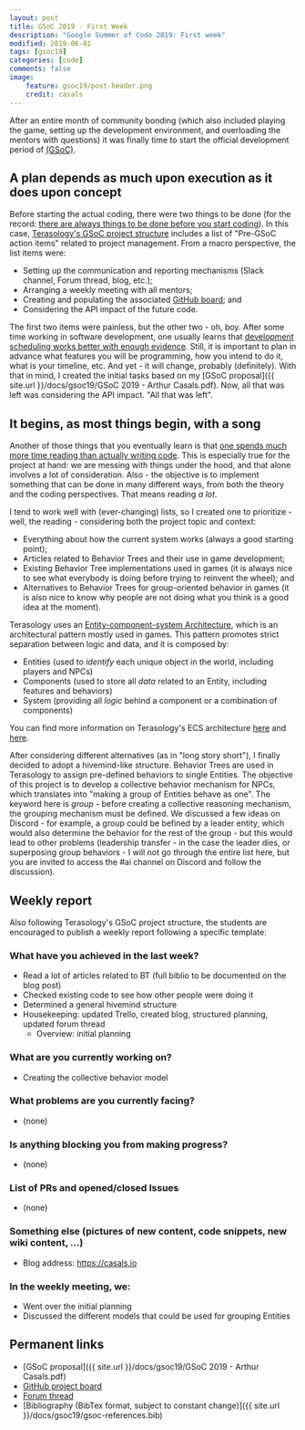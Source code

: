 ```yaml
---
layout: post
title: GSoC 2019 - First Week
description: "Google Summer of Code 2019: First week"
modified: 2019-06-01
tags: [gsoc19]
categories: [code]
comments: false
image:
    feature: gsoc19/post-header.png
    credit: casals    
---
```


After an entire month of community bonding (which also included playing the game, setting up the development environment, and overloading the mentors with questions) it was finally time to start the official development period of <abbr title="Google Summer of Code">[(GSoC)](https://summerofcode.withgoogle.com/)</abbr>. 

<!-- more -->

## A plan depends as much upon execution as it does upon concept

Before starting the actual coding, there were two things to be done (for the record: [there are always things to be done before you start coding](https://www.khanacademy.org/computing/computer-programming/programming/good-practices/a/planning-a-programming-project)). In this case, [Terasology's GSoC project structure](https://github.com/MovingBlocks/Terasology/wiki/GSOC-project-structure) includes a list of "Pre-GSoC action items" related to project management. From a macro perspective, the list items were:

* Setting up the communication and reporting mechanisms (Slack channel, Forum thread, blog, etc.);
* Arranging a weekly meeting with all mentors;
* Creating and populating the associated [GitHub board](https://github.com/orgs/Terasology/projects/20); and
* Considering the API impact of the future code.

The first two items were painless, but the other two - oh, boy. After some time working in software development, one usually learns that [development scheduling works better with enough evidence](https://www.joelonsoftware.com/2007/10/26/evidence-based-scheduling/). Still, it is important to plan in advance what features you will be programming, how you intend to do it, what is your timeline, etc. And yet - it will change, probably (definitely). With that in mind, I created the initial tasks based on my [GSoC proposal]({{ site.url }}/docs/gsoc19/GSoC 2019 - Arthur Casals.pdf). Now, all that was left was considering the API impact. "All that was left".

## It begins, as most things begin, with a song

Another of those things that you eventually learn is that [one spends much more time reading than actually writing code](https://www.amazon.com/Clean-Code-Handbook-Software-Craftsmanship-ebook-dp-B001GSTOAM/dp/B001GSTOAM/). This is especially true for the project at hand: we are messing with things under the hood, and that alone involves a lot of consideration. Also - the objective is to implement something that can be done in many different ways, from both the theory and the coding perspectives. That means reading _a lot_.

I tend to work well with (ever-changing) lists, so I created one to prioritize - well, the reading - considering both the project topic and context:

* Everything about how the current system works (always a good starting point);
* Articles related to Behavior Trees and their use in game development;
* Existing Behavior Tree implementations used in games (it is always nice to see what everybody is doing before trying to reinvent the wheel); and
* Alternatives to Behavior Trees for group-oriented behavior in games (it is also nice to know why people are not doing what you think is a good idea at the moment).

Terasology uses an [Entity-component-system Architecture](https://en.wikipedia.org/wiki/Entity_component_system), which is an architectural pattern mostly used in games. This pattern promotes strict separation between logic and data, and it is composed by:

* Entities (used to _identify_ each unique object in the world, including players and NPCs)
* Components (used to store all _data_ related to an Entity, including features and behaviors)
* System (providing all _logic_ behind a component or a combination of components)

You can find more information on Terasology's ECS architecture [here](https://github.com/MovingBlocks/Terasology/wiki/Entity-system-concepts) and [here](https://github.com/MovingBlocks/Terasology/wiki/Entity-System-Architecture).

After considering different alternatives (as in "long story short"), I finally decided to adopt a hivemind-like structure. Behavior Trees are used in Terasology to assign pre-defined behaviors to single Entities. The objective of this project is to develop a collective behavior mechanism for NPCs, which translates into "making a group of Entities behave as one". The keyword here is _group_ - before creating a collective reasoning mechanism, the grouping mechanism must be defined. We discussed a few ideas on Discord - for example, a group could be befined by a leader entity, which would also determine the behavior for the rest of the group - but this would lead to other problems (leadership transfer - in the case the leader dies, or superposing group behaviors - I will not go through the entire list here, but you are invited to access the #ai channel on Discord and follow the discussion).


## Weekly report

Also following Terasology's GSoC project structure, the students are encouraged to publish a weekly report following a specific template:

### What have you achieved in the last week?
* Read a lot of articles related to BT (full biblio to be documented on the blog post)
* Checked existing code to see how other people were doing it
* Determined a general hivemind structure
* Housekeeping: updated Trello, created blog, structured planning, updated forum thread
   * Overview: initial planning

### What are you currently working on?
* Creating the collective behavior model

### What problems are you currently facing?
* (none)

### Is anything blocking you from making progress?
* (none)

### List of PRs and opened/closed Issues
* (none) 

### Something else (pictures of new content, code snippets, new wiki content, …)
* Blog address: https://casals.io 

### In the weekly meeting, we:
* Went over the initial planning
* Discussed the different models that could be used for grouping Entities

## Permanent links

* [GSoC proposal]({{ site.url }}/docs/gsoc19/GSoC 2019 - Arthur Casals.pdf)
* [GitHub project board](https://github.com/orgs/Terasology/projects/20)
* [Forum thread](https://forum.terasology.org/threads/gsoc-2019-collective-behavior.2255/)
* [Bibliography (BibTex format, subject to constant change)]({{ site.url }}/docs/gsoc19/gsoc-references.bib)
